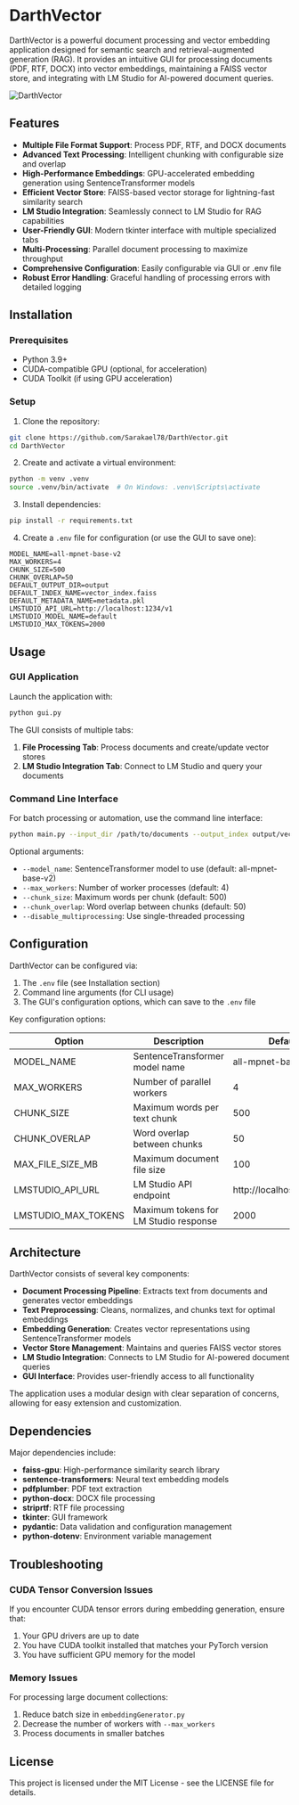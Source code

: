 # DarthVector

DarthVector is a powerful document processing and vector embedding application designed for semantic search and retrieval-augmented generation (RAG). It provides an intuitive GUI for processing documents (PDF, RTF, DOCX) into vector embeddings, maintaining a FAISS vector store, and integrating with LM Studio for AI-powered document queries.

![DarthVector](https://img.shields.io/badge/DarthVector-Document%20Processing%20Pipeline-blue)

## Features

- **Multiple File Format Support**: Process PDF, RTF, and DOCX documents
- **Advanced Text Processing**: Intelligent chunking with configurable size and overlap
- **High-Performance Embeddings**: GPU-accelerated embedding generation using SentenceTransformer models
- **Efficient Vector Store**: FAISS-based vector storage for lightning-fast similarity search
- **LM Studio Integration**: Seamlessly connect to LM Studio for RAG capabilities
- **User-Friendly GUI**: Modern tkinter interface with multiple specialized tabs
- **Multi-Processing**: Parallel document processing to maximize throughput
- **Comprehensive Configuration**: Easily configurable via GUI or .env file
- **Robust Error Handling**: Graceful handling of processing errors with detailed logging

## Installation

### Prerequisites

- Python 3.9+ 
- CUDA-compatible GPU (optional, for acceleration)
- CUDA Toolkit (if using GPU acceleration)

### Setup

1. Clone the repository:
```bash
git clone https://github.com/Sarakael78/DarthVector.git
cd DarthVector
```

2. Create and activate a virtual environment:
```bash
python -m venv .venv
source .venv/bin/activate  # On Windows: .venv\Scripts\activate
```

3. Install dependencies:
```bash
pip install -r requirements.txt
```

4. Create a `.env` file for configuration (or use the GUI to save one):
```
MODEL_NAME=all-mpnet-base-v2
MAX_WORKERS=4
CHUNK_SIZE=500
CHUNK_OVERLAP=50
DEFAULT_OUTPUT_DIR=output
DEFAULT_INDEX_NAME=vector_index.faiss
DEFAULT_METADATA_NAME=metadata.pkl
LMSTUDIO_API_URL=http://localhost:1234/v1
LMSTUDIO_MODEL_NAME=default
LMSTUDIO_MAX_TOKENS=2000
```

## Usage

### GUI Application

Launch the application with:

```bash
python gui.py
```

The GUI consists of multiple tabs:

1. **File Processing Tab**: Process documents and create/update vector stores
2. **LM Studio Integration Tab**: Connect to LM Studio and query your documents

### Command Line Interface

For batch processing or automation, use the command line interface:

```bash
python main.py --input_dir /path/to/documents --output_index output/vector_index.faiss --output_metadata output/metadata.pkl
```

Optional arguments:
- `--model_name`: SentenceTransformer model to use (default: all-mpnet-base-v2)
- `--max_workers`: Number of worker processes (default: 4)
- `--chunk_size`: Maximum words per chunk (default: 500)
- `--chunk_overlap`: Word overlap between chunks (default: 50)
- `--disable_multiprocessing`: Use single-threaded processing

## Configuration

DarthVector can be configured via:

1. The `.env` file (see Installation section)
2. Command line arguments (for CLI usage)
3. The GUI's configuration options, which can save to the `.env` file

Key configuration options:

| Option | Description | Default |
|--------|-------------|---------|
| MODEL_NAME | SentenceTransformer model name | all-mpnet-base-v2 |
| MAX_WORKERS | Number of parallel workers | 4 |
| CHUNK_SIZE | Maximum words per text chunk | 500 |
| CHUNK_OVERLAP | Word overlap between chunks | 50 |
| MAX_FILE_SIZE_MB | Maximum document file size | 100 |
| LMSTUDIO_API_URL | LM Studio API endpoint | http://localhost:1234/v1 |
| LMSTUDIO_MAX_TOKENS | Maximum tokens for LM Studio response | 2000 |

## Architecture

DarthVector consists of several key components:

- **Document Processing Pipeline**: Extracts text from documents and generates vector embeddings
- **Text Preprocessing**: Cleans, normalizes, and chunks text for optimal embeddings
- **Embedding Generation**: Creates vector representations using SentenceTransformer models
- **Vector Store Management**: Maintains and queries FAISS vector stores
- **LM Studio Integration**: Connects to LM Studio for AI-powered document queries
- **GUI Interface**: Provides user-friendly access to all functionality

The application uses a modular design with clear separation of concerns, allowing for easy extension and customization.

## Dependencies

Major dependencies include:

- **faiss-gpu**: High-performance similarity search library
- **sentence-transformers**: Neural text embedding models
- **pdfplumber**: PDF text extraction
- **python-docx**: DOCX file processing
- **striprtf**: RTF file processing
- **tkinter**: GUI framework
- **pydantic**: Data validation and configuration management
- **python-dotenv**: Environment variable management

## Troubleshooting

### CUDA Tensor Conversion Issues

If you encounter CUDA tensor errors during embedding generation, ensure that:

1. Your GPU drivers are up to date
2. You have CUDA toolkit installed that matches your PyTorch version
3. You have sufficient GPU memory for the model

### Memory Issues

For processing large document collections:

1. Reduce batch size in `embeddingGenerator.py`
2. Decrease the number of workers with `--max_workers`
3. Process documents in smaller batches

## License

This project is licensed under the MIT License - see the LICENSE file for details.
